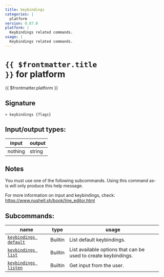 ```yaml
---
title: keybindings
categories: |
  platform
version: 0.87.0
platform: |
  Keybindings related commands.
usage: |
  Keybindings related commands.
---
```

<!-- This file is automatically generated. Please edit the command in https://github.com/nushell/nushell instead. -->

# <code>{{ $frontmatter.title }}</code> for platform

<div class='command-title'>{{ $frontmatter.platform }}</div>

## Signature

```> keybindings {flags} ```


## Input/output types:

| input   | output |
| ------- | ------ |
| nothing | string |

## Notes
You must use one of the following subcommands. Using this command as-is will only produce this help message.

For more information on input and keybindings, check:
  https://www.nushell.sh/book/line_editor.html

## Subcommands:

| name                                                           | type    | usage                                                          |
| -------------------------------------------------------------- | ------- | -------------------------------------------------------------- |
| [`keybindings default`](/commands/docs/keybindings_default.md) | Builtin | List default keybindings.                                      |
| [`keybindings list`](/commands/docs/keybindings_list.md)       | Builtin | List available options that can be used to create keybindings. |
| [`keybindings listen`](/commands/docs/keybindings_listen.md)   | Builtin | Get input from the user.                                       |